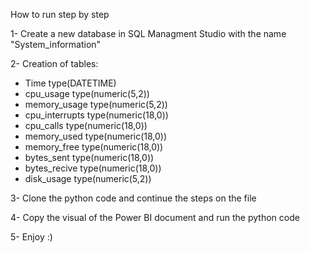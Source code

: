 How to run step by step

1- Create a new database in SQL Managment Studio with the name "System_information"

2- Creation of tables:
- Time type(DATETIME)
- cpu_usage type(numeric(5,2))
- memory_usage type(numeric(5,2))
- cpu_interrupts type(numeric(18,0))
- cpu_calls type(numeric(18,0))
- memory_used type(numeric(18,0))
- memory_free type(numeric(18,0))
- bytes_sent type(numeric(18,0))
- bytes_recive type(numeric(18,0))
- disk_usage type(numeric(5,2))

3- Clone the python code and continue the steps on the file

4- Copy the visual of the Power BI document and run the python code

5- Enjoy :)
